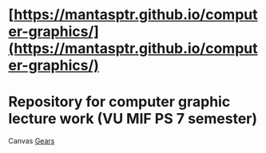 # [https://mantasptr.github.io/computer-graphics/](https://mantasptr.github.io/computer-graphics/)

# Repository for computer graphic lecture work (VU MIF PS 7 semester)

Canvas
[Gears](https://mantasptr.github.io/computer-graphics/homework/09-17/page.html)
